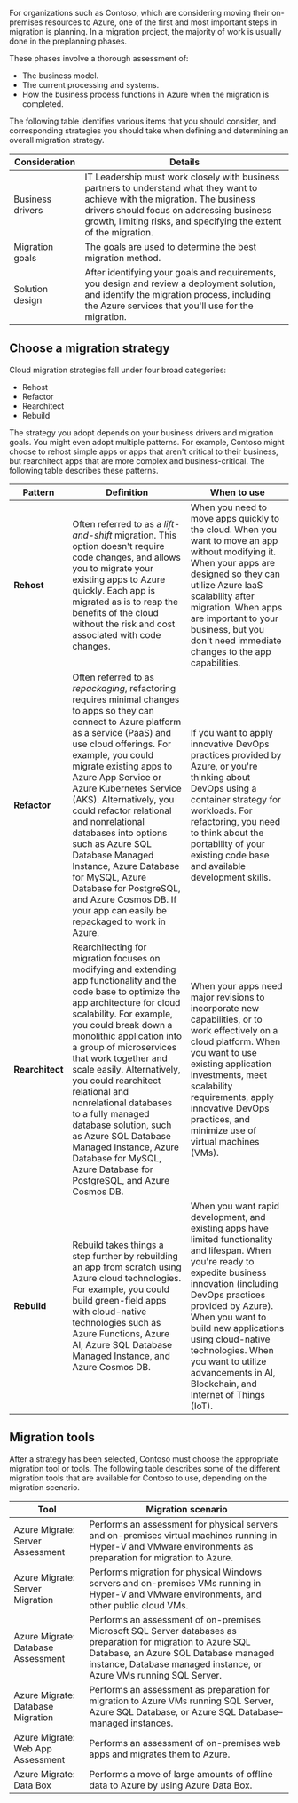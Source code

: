 For organizations such as Contoso, which are considering moving their on-premises resources to Azure, one of the first and most important steps in migration is planning. In a migration project, the majority of work is usually done in the preplanning phases.

These phases involve a thorough assessment of:

- The business model.
- The current processing and systems.
- How the business process functions in Azure when the migration is completed.

The following table identifies various items that you should consider, and corresponding strategies you should take when defining and determining an overall migration strategy.

|Consideration|Details|
|----------------|------------------------------------------------------------|
|Business drivers|IT Leadership must work closely with business partners to understand what they want to achieve with the migration. The business drivers should focus on addressing business growth, limiting risks, and specifying the extent of the migration.|
|Migration goals|The goals are used to determine the best migration method.|
|Solution design|After identifying your goals and requirements, you design and review a deployment solution, and identify the migration process, including the Azure services that you'll use for the migration.|

## Choose a migration strategy

Cloud migration strategies fall under four broad categories:

- Rehost
- Refactor
- Rearchitect
- Rebuild

The strategy you adopt depends on your business drivers and migration goals. You might even adopt multiple patterns. For example, Contoso might choose to rehost simple apps or apps that aren't critical to their business, but rearchitect apps that are more complex and business-critical. The following table describes these patterns.

|Pattern |Definition|When to use|
|---------------|------------------------------------------------------------|------------------------------------------------------------|
|**Rehost**|Often referred to as a *lift-and-shift* migration. This option doesn't require code changes, and allows you to migrate your existing apps to Azure quickly. Each app is migrated as is to reap the benefits of the cloud without the risk and cost associated with code changes.|When you need to move apps quickly to the cloud. When you want to move an app without modifying it. When your apps are designed so they can utilize Azure IaaS scalability after migration. When apps are important to your business, but you don't need immediate changes to the app capabilities.|
|**Refactor**|Often referred to as *repackaging*, refactoring requires minimal changes to apps so they can connect to Azure platform as a service (PaaS) and use cloud offerings. For example, you could migrate existing apps to Azure App Service or Azure Kubernetes Service (AKS). Alternatively, you could refactor relational and nonrelational databases into options such as Azure SQL Database Managed Instance, Azure Database for MySQL, Azure Database for PostgreSQL, and Azure Cosmos DB. If your app can easily be repackaged to work in Azure.|If you want to apply innovative DevOps practices provided by Azure, or you're thinking about DevOps using a container strategy for workloads. For refactoring, you need to think about the portability of your existing code base and available development skills.|
|**Rearchitect**|Rearchitecting for migration focuses on modifying and extending app functionality and the code base to optimize the app architecture for cloud scalability. For example, you could break down a monolithic application into a group of microservices that work together and scale easily. Alternatively, you could rearchitect relational and nonrelational databases to a fully managed database solution, such as Azure SQL Database Managed Instance, Azure Database for MySQL, Azure Database for PostgreSQL, and Azure Cosmos DB.|When your apps need major revisions to incorporate new capabilities, or to work effectively on a cloud platform. When you want to use existing application investments, meet scalability requirements, apply innovative DevOps practices, and minimize use of virtual machines (VMs).|
|**Rebuild** |Rebuild takes things a step further by rebuilding an app from scratch using Azure cloud technologies. For example, you could build green-field apps with cloud-native technologies such as Azure Functions, Azure AI, Azure SQL Database Managed Instance, and Azure Cosmos DB.|When you want rapid development, and existing apps have limited functionality and lifespan. When you're ready to expedite business innovation (including DevOps practices provided by Azure). When you want to build new applications using cloud-native technologies. When you want to utilize advancements in AI, Blockchain, and Internet of Things (IoT).|

## Migration tools

After a strategy has been selected, Contoso must choose the appropriate migration tool or tools. The following table describes some of the different migration tools that are available for Contoso to use, depending on the migration scenario.

|Tool|Migration scenario|
|----------------------------------|------------------------------------------------------------|
|Azure Migrate: Server Assessment|Performs an assessment for physical servers and on-premises virtual machines running in Hyper-V and VMware environments as preparation for migration to Azure.|
|Azure Migrate: Server Migration|Performs migration for physical Windows servers  and on-premises VMs running in Hyper-V and VMware environments, and other public cloud VMs.|
|Azure Migrate: Database Assessment|Performs an assessment of on-premises Microsoft SQL Server databases as preparation for migration to Azure SQL Database, an Azure SQL Database managed instance, Database managed instance, or Azure VMs running SQL Server.|
|Azure Migrate: Database Migration|Performs an assessment as preparation for migration to Azure VMs running SQL Server, Azure SQL Database, or Azure SQL Database–managed instances.|
|Azure Migrate: Web App Assessment|Performs an assessment of on-premises web apps and migrates them to Azure.|
|Azure Migrate: Data Box|Performs a move of large amounts of offline data to Azure by using Azure Data Box.|
